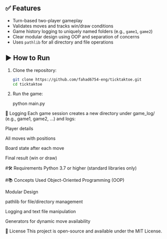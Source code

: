 
## ✅ Features

- Turn-based two-player gameplay
- Validates moves and tracks win/draw conditions
- Game history logging to uniquely named folders (e.g., `game1`, `game2`)
- Clear modular design using OOP and separation of concerns
- Uses `pathlib` for all directory and file operations

## ▶️ How to Run

1. Clone the repository:
   ```bash
   git clone https://github.com/fahad6754-eng/ticktaktoe.git
   cd ticktaktoe

2. Run the game:

   python main.py

📝 Logging
Each game session creates a new directory under game_log/ (e.g., game1, game2, ...) and logs:

Player details

All moves with positions

Board state after each move

Final result (win or draw)

#🛠️ Requirements
Python 3.7 or higher (standard libraries only)

#📚 Concepts Used
Object-Oriented Programming (OOP)

Modular Design

pathlib for file/directory management

Logging and text file manipulation

Generators for dynamic move availability

📩 License
This project is open-source and available under the MIT License.
